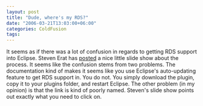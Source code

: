 ```yaml
---
layout: post
title: "Dude, where's my RDS?"
date: "2006-03-21T13:03:00+06:00"
categories: ColdFusion 
tags: 
---
```


It seems as if there was a lot of confusion in regards to getting RDS support into Eclipse. Steven Erat has <a href="http://www.talkingtree.com/blog/index.cfm/2006/3/21/Install-RDS-Plugin">posted</a> a nice little slide show about the process. It seems like the confusion stems from two problems. The documentation kind of makes it seems like you use Eclipse's auto-updating feature to get RDS support in. You do not. You simply download the plugin, copy it to your plugins folder, and restart Eclipse. The other problem (in my opinion) is that the link is kind of poorly named. Steven's slide show points out exactly what you need to click on.